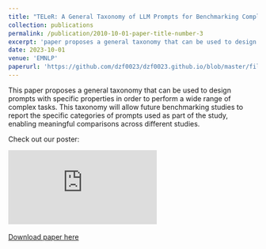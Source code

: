 ```yaml
---
title: "TELeR: A General Taxonomy of LLM Prompts for Benchmarking Complex Tasks "
collection: publications
permalink: /publication/2010-10-01-paper-title-number-3
excerpt: 'paper proposes a general taxonomy that can be used to design prompts with specific properties to perform a wide range of complex tasks. This taxonomy will allow future benchmarking studies to report the specific categories of prompts used as part of the study, enabling meaningful comparisons across different studies.'
date: 2023-10-01
venue: 'EMNLP'
paperurl: 'https://github.com/dzf0023/dzf0023.github.io/blob/master/files/TELeR.pdf'
---
```

This paper proposes a general taxonomy that can be used to design prompts with specific properties in order to perform a wide range of complex tasks. This taxonomy will allow future benchmarking studies to report the specific categories of prompts used as part of the study, enabling meaningful comparisons across different studies.

Check out our poster:

![Alt text](https://github.com/dzf0023/dzf0023.github.io/blob/master/files/EMNLP2023_Poster.pdf)

[Download paper here](https://arxiv.org/abs/2305.11430)


